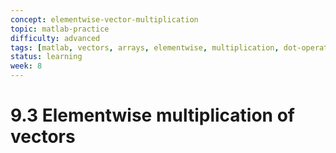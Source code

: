 ```yaml
---
concept: elementwise-vector-multiplication
topic: matlab-practice
difficulty: advanced
tags: [matlab, vectors, arrays, elementwise, multiplication, dot-operations]
status: learning
week: 8
---
```


# 9.3 Elementwise multiplication of vectors